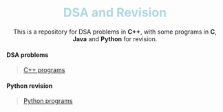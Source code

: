 <div align="center">
<h1 style="color: lightblue">DSA and Revision</h1>
<p>This is a repository for DSA problems in <b>C++</b>, with some programs in <b>C</b>, <b>Java</b> and <b>Python</b> for revision.</p>
</div>

#### DSA problems
> [C++ programs](Cpp)

#### Python revision
> [Python programs](Python)
